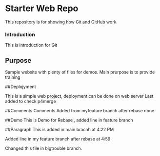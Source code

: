 # Starter Web Repo

This repository is for showing how Git and GitHub work

### Introduction

This is introduction for Git

## Purpose

Sample website with plenty of files for demos.
Main prurpose is to provide training

##Deplojyment

This is a simple web project, deployment can be done on web server
Last added to check p4merge

##Comments
Comments Added from myfeature branch after rebase done.

##Demo
This is Demo for Rebase , added line in feature branch

##Paragraph
This is added in main bracnh at 4:22 PM

Added line in my feature branch after rebase at 4:59

Changed this file in bigtrouble branch.

